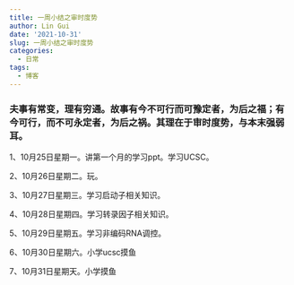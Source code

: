```yaml
---
title: 一周小结之审时度势
author: Lin Gui
date: '2021-10-31'
slug: 一周小结之审时度势
categories:
  - 日常
tags:
  - 博客
---
```


### 夫事有常变，理有穷通。故事有今不可行而可豫定者，为后之福；有今可行，而不可永定者，为后之祸。其理在于审时度势，与本末强弱耳。

1、10月25日星期一。讲第一个月的学习ppt。学习UCSC。

2、10月26日星期二。玩。

3、10月27日星期三。学习启动子相关知识。

4、10月28日星期四。学习转录因子相关知识。

5、10月29日星期五。学习非编码RNA调控。

6、10月30日星期六。小学ucsc摸鱼

7、10月31日星期天。小学摸鱼

